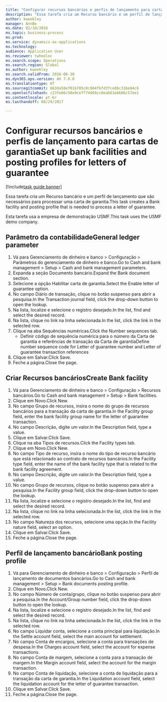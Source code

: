 ```yaml
--- 
title: "Configurar recursos bancários e perfis de lançamento para cartas de garantia"
description: "Essa tarefa cria um Recurso bancário e um perfil de lançamento que são necessários para processar uma carta de garantia."
author: kweekley
manager: AnnBe
ms.date: 02/10/2016
ms.topic: business-process
ms.prod: 
ms.service: dynamics-ax-applications
ms.technology: 
audience: Application User
ms.reviewer: twheeloc
ms.search.scope: Operations
ms.search.region: Global
ms.author: kweekley
ms.search.validFrom: 2016-06-30
ms.dyn365.ops.version: AX 7.0.0
ms.translationtype: HT
ms.sourcegitcommit: 663da58ef01b705c0c984fbfd3fce8bc31be04c6
ms.openlocfilehash: c23fe66c58e9ceff74469cc8eab61eb606c57ee1
ms.contentlocale: pt-br
ms.lasthandoff: 08/29/2017

---
```

# <a name="set-up-bank-facilities-and-posting-profiles-for-letters-of-guarantee"></a><span data-ttu-id="3d082-103">Configurar recursos bancários e perfis de lançamento para cartas de garantia</span><span class="sxs-lookup"><span data-stu-id="3d082-103">Set up bank facilities and posting profiles for letters of guarantee</span></span>

[!include[task guide banner](../../includes/task-guide-banner.md)]

<span data-ttu-id="3d082-104">Essa tarefa cria um Recurso bancário e um perfil de lançamento que são necessários para processar uma carta de garantia.</span><span class="sxs-lookup"><span data-stu-id="3d082-104">This task creates a Bank facility and posting profile that is needed to process a letter of guarantee.</span></span>



<span data-ttu-id="3d082-105">Esta tarefa usa a empresa de demonstração USMF.</span><span class="sxs-lookup"><span data-stu-id="3d082-105">This task uses the USMF demo company.</span></span> 




## <a name="general-ledger-parameter"></a><span data-ttu-id="3d082-106">Parâmetro da contabilidade</span><span class="sxs-lookup"><span data-stu-id="3d082-106">General ledger parameter</span></span>
1. <span data-ttu-id="3d082-107">Vá para Gerenciamento de dinheiro e banco > Configuração > Parâmetros do gerenciamento de dinheiro e banco.</span><span class="sxs-lookup"><span data-stu-id="3d082-107">Go to Cash and bank management > Setup > Cash and bank management parameters.</span></span>
2. <span data-ttu-id="3d082-108">Expanda a seção Documento bancário.</span><span class="sxs-lookup"><span data-stu-id="3d082-108">Expand the Bank document section.</span></span>
3. <span data-ttu-id="3d082-109">Selecione a opção Habilitar carta de garantia.</span><span class="sxs-lookup"><span data-stu-id="3d082-109">Select the Enable letter of guarantee option.</span></span>
4. <span data-ttu-id="3d082-110">No campo Diário de transação, clique no botão suspenso para abrir a pesquisa.</span><span class="sxs-lookup"><span data-stu-id="3d082-110">In the Transaction journal field, click the drop-down button to open the lookup.</span></span>
5. <span data-ttu-id="3d082-111">Na lista, localize e selecione o registro desejado.</span><span class="sxs-lookup"><span data-stu-id="3d082-111">In the list, find and select the desired record.</span></span>
6. <span data-ttu-id="3d082-112">Na lista, clique no link na linha selecionada.</span><span class="sxs-lookup"><span data-stu-id="3d082-112">In the list, click the link in the selected row.</span></span>
7. <span data-ttu-id="3d082-113">Clique na aba Sequências numéricas.</span><span class="sxs-lookup"><span data-stu-id="3d082-113">Click the Number sequences tab.</span></span>
    * <span data-ttu-id="3d082-114">Definir código de sequência numérica para o número da Carta de garantia e referências de transação da Carta de garantia</span><span class="sxs-lookup"><span data-stu-id="3d082-114">Define number sequence code for Letter of guarantee number and Letter of guarantee transaction references</span></span>  
8. <span data-ttu-id="3d082-115">Clique em Salvar.</span><span class="sxs-lookup"><span data-stu-id="3d082-115">Click Save.</span></span>
9. <span data-ttu-id="3d082-116">Feche a página.</span><span class="sxs-lookup"><span data-stu-id="3d082-116">Close the page.</span></span>

## <a name="create-bank-facility"></a><span data-ttu-id="3d082-117">Criar Recursos bancários</span><span class="sxs-lookup"><span data-stu-id="3d082-117">Create Bank facility</span></span>
1. <span data-ttu-id="3d082-118">Vá para Gerenciamento de dinheiro e banco > Configuração > Recursos bancários.</span><span class="sxs-lookup"><span data-stu-id="3d082-118">Go to Cash and bank management > Setup > Bank facilities.</span></span>
2. <span data-ttu-id="3d082-119">Clique em Novo.</span><span class="sxs-lookup"><span data-stu-id="3d082-119">Click New.</span></span>
3. <span data-ttu-id="3d082-120">No campo Grupo de recursos, insira o nome do grupo de recursos bancários para a transação da carta de garantia.</span><span class="sxs-lookup"><span data-stu-id="3d082-120">In the Facility group field, enter the bank facility group name for the letter of guarantee transaction.</span></span>
4. <span data-ttu-id="3d082-121">No campo Descrição, digite um valor.</span><span class="sxs-lookup"><span data-stu-id="3d082-121">In the Description field, type a value.</span></span>
5. <span data-ttu-id="3d082-122">Clique em Salvar.</span><span class="sxs-lookup"><span data-stu-id="3d082-122">Click Save.</span></span>
6. <span data-ttu-id="3d082-123">Clique na aba Tipos de recursos.</span><span class="sxs-lookup"><span data-stu-id="3d082-123">Click the Facility types tab.</span></span>
7. <span data-ttu-id="3d082-124">Clique em Novo.</span><span class="sxs-lookup"><span data-stu-id="3d082-124">Click New.</span></span>
8. <span data-ttu-id="3d082-125">No campo Tipo de recurso, insira o nome do tipo de recurso bancário que está relacionado ao contrato de recursos bancários.</span><span class="sxs-lookup"><span data-stu-id="3d082-125">In the Facility type field, enter the name of the bank facility type that is related to the bank facility agreement.</span></span>
9. <span data-ttu-id="3d082-126">No campo Descrição, digite um valor.</span><span class="sxs-lookup"><span data-stu-id="3d082-126">In the Description field, type a value.</span></span>
10. <span data-ttu-id="3d082-127">No campo Grupo de recursos, clique no botão suspenso para abrir a pesquisa.</span><span class="sxs-lookup"><span data-stu-id="3d082-127">In the Facility group field, click the drop-down button to open the lookup.</span></span>
11. <span data-ttu-id="3d082-128">Na lista, localize e selecione o registro desejado.</span><span class="sxs-lookup"><span data-stu-id="3d082-128">In the list, find and select the desired record.</span></span>
12. <span data-ttu-id="3d082-129">Na lista, clique no link na linha selecionada.</span><span class="sxs-lookup"><span data-stu-id="3d082-129">In the list, click the link in the selected row.</span></span>
13. <span data-ttu-id="3d082-130">No campo Natureza dos recursos, selecione uma opção.</span><span class="sxs-lookup"><span data-stu-id="3d082-130">In the Facility nature field, select an option.</span></span>
14. <span data-ttu-id="3d082-131">Clique em Salvar.</span><span class="sxs-lookup"><span data-stu-id="3d082-131">Click Save.</span></span>
15. <span data-ttu-id="3d082-132">Feche a página.</span><span class="sxs-lookup"><span data-stu-id="3d082-132">Close the page.</span></span>

## <a name="bank-posting-profile"></a><span data-ttu-id="3d082-133">Perfil de lançamento bancário</span><span class="sxs-lookup"><span data-stu-id="3d082-133">Bank posting profile</span></span>
1. <span data-ttu-id="3d082-134">Vá para Gerenciamento de dinheiro e banco > Configuração > Perfil de lançamento de documentos bancários.</span><span class="sxs-lookup"><span data-stu-id="3d082-134">Go to Cash and bank management > Setup > Bank documents posting profile.</span></span>
2. <span data-ttu-id="3d082-135">Clique em Novo.</span><span class="sxs-lookup"><span data-stu-id="3d082-135">Click New.</span></span>
3. <span data-ttu-id="3d082-136">No campo Número de conta/grupo, clique no botão suspenso para abrir a pesquisa.</span><span class="sxs-lookup"><span data-stu-id="3d082-136">In the Account/Group number field, click the drop-down button to open the lookup.</span></span>
4. <span data-ttu-id="3d082-137">Na lista, localize e selecione o registro desejado.</span><span class="sxs-lookup"><span data-stu-id="3d082-137">In the list, find and select the desired record.</span></span>
5. <span data-ttu-id="3d082-138">Na lista, clique no link na linha selecionada.</span><span class="sxs-lookup"><span data-stu-id="3d082-138">In the list, click the link in the selected row.</span></span>
6. <span data-ttu-id="3d082-139">No campo Liquidar conta, selecione a conta principal para liquidação.</span><span class="sxs-lookup"><span data-stu-id="3d082-139">In the Settle account field, select the main account for settlement.</span></span>
7. <span data-ttu-id="3d082-140">No campo Conta de encargos, selecione a conta para transações de despesa.</span><span class="sxs-lookup"><span data-stu-id="3d082-140">In the Charges account field, select the account for expense transactions.</span></span>
8. <span data-ttu-id="3d082-141">No campo Conta de margem, selecione a conta para a transação de margem.</span><span class="sxs-lookup"><span data-stu-id="3d082-141">In the Margin account field, select the account for the margin transaction.</span></span>
9. <span data-ttu-id="3d082-142">No campo Conta de liquidação, selecione a conta de liquidação para a transação da carta de garantia.</span><span class="sxs-lookup"><span data-stu-id="3d082-142">In the Liquidation account field, select the liquidation account for the letter of guarantee transaction.</span></span> 
10. <span data-ttu-id="3d082-143">Clique em Salvar.</span><span class="sxs-lookup"><span data-stu-id="3d082-143">Click Save.</span></span>
11. <span data-ttu-id="3d082-144">Feche a página.</span><span class="sxs-lookup"><span data-stu-id="3d082-144">Close the page.</span></span>


